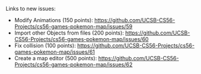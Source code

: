 Links to new issues:

 - Modify Animations (150 points): https://github.com/UCSB-CS56-Projects/cs56-games-pokemon-map/issues/59
 - Import other Objects from files (200 points): https://github.com/UCSB-CS56-Projects/cs56-games-pokemon-map/issues/60
 - Fix collision (100 points): https://github.com/UCSB-CS56-Projects/cs56-games-pokemon-map/issues/61
 - Create a map editor (500 points): https://github.com/UCSB-CS56-Projects/cs56-games-pokemon-map/issues/62
 
